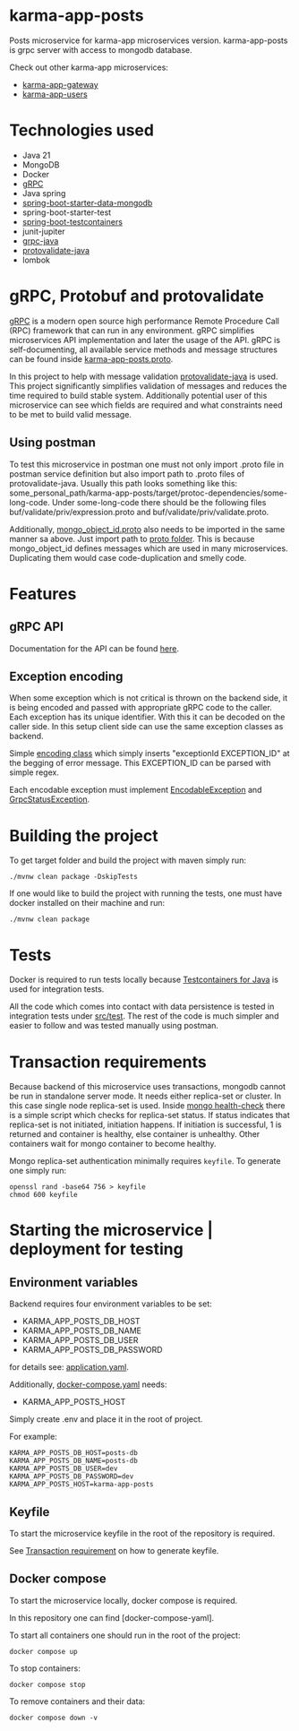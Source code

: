 # karma-app-posts

Posts microservice for karma-app microservices version. karma-app-posts is grpc server with access to mongodb database.

Check out other karma-app microservices:

- [karma-app-gateway]
- [karma-app-users]

# Technologies used

- Java 21
- MongoDB
- Docker
- [gRPC]
- Java spring
- [spring-boot-starter-data-mongodb]
- spring-boot-starter-test
- [spring-boot-testcontainers]
- junit-jupiter
- [grpc-java]
- [protovalidate-java]
- lombok

# gRPC, Protobuf and protovalidate

[gRPC] is a modern open source high performance Remote Procedure Call (RPC) framework that can run in any environment. 
gRPC simplifies microservices API implementation and later the usage of the API. gRPC is self-documenting, all available 
service methods and message structures can be found inside [karma-app-posts.proto].

In this project to help with message validation [protovalidate-java] is
used.
This project significantly simplifies validation of messages and reduces the time required to build stable system.
Additionally potential user of this microservice can see which fields are required and what
constraints need to be met to build valid message.

## Using postman

To test this microservice in postman one must not only import .proto file in postman service definition but also import
path to .proto files of protovalidate-java. Usually this path looks something like this:
some_personal_path/karma-app-posts/target/protoc-dependencies/some-long-code. Under some-long-code there should be the
following files buf/validate/priv/expression.proto and buf/validate/priv/validate.proto.

Additionally, [mongo_object_id.proto] also needs to be imported in the same manner sa above. Just import path
to [proto folder]. This is because mongo_object_id defines messages which are used in many microservices. 
Duplicating them would case code-duplication and smelly code.

# Features

## gRPC API

Documentation for the API can be found [here][gRPC-API-docs].

## Exception encoding

When some exception which is not critical is thrown on the backend side, it is being encoded and passed with appropriate
gRPC code to the caller. Each exception has its unique identifier. With this it can be decoded on the caller side.
In this setup client side can use the same exception classes as backend.

Simple [encoding class] which simply inserts "exceptionId EXCEPTION_ID" at the begging of error message. This 
EXCEPTION_ID can be parsed with simple regex.

Each encodable exception must implement [EncodableException] and [GrpcStatusException].

# Building the project

To get target folder and build the project with maven simply run:

```
./mvnw clean package -DskipTests
```

If one would like to build the project with running the tests, one must have docker installed on their machine and run:

```
./mvnw clean package
```

# Tests

Docker is required to run tests locally because [Testcontainers for Java] is used for integration tests.

All the code which comes into contact with data persistence is tested in integration tests under [src/test].
The rest of the code is much simpler and easier to follow and was tested manually using postman.

# Transaction requirements

Because backend of this microservice uses transactions, mongodb cannot be run in standalone server mode. It needs
either replica-set or cluster. In this case single node replica-set is used. Inside  [mongo health-check] there is a 
simple script which checks for replica-set status. If status indicates that replica-set is not initiated, initiation 
happens. If initiation is successful, 1 is returned and container is healthy, else container is unhealthy. Other 
containers wait for mongo container to become healthy.

Mongo replica-set authentication minimally requires `keyfile`.
To generate one simply run:

```
openssl rand -base64 756 > keyfile
chmod 600 keyfile
```

# Starting the microservice | deployment for testing

## Environment variables

Backend requires four environment variables to be set:

- KARMA_APP_POSTS_DB_HOST
- KARMA_APP_POSTS_DB_NAME
- KARMA_APP_POSTS_DB_USER
- KARMA_APP_POSTS_DB_PASSWORD

for details see: [application.yaml].

Additionally, [docker-compose.yaml] needs:

- KARMA_APP_POSTS_HOST

Simply create .env and place it in the root of project.

For example:

```
KARMA_APP_POSTS_DB_HOST=posts-db
KARMA_APP_POSTS_DB_NAME=posts-db
KARMA_APP_POSTS_DB_USER=dev
KARMA_APP_POSTS_DB_PASSWORD=dev
KARMA_APP_POSTS_HOST=karma-app-posts
```

## Keyfile
To start the microservice keyfile in the root of the repository is required.

See [Transaction requirement] on how to generate keyfile.

## Docker compose

To start the microservice locally, docker compose is required.

In this repository one can find [docker-compose-yaml].

To start all containers one should run in the root of the project:

```
docker compose up
```

To stop containers:

```
docker compose stop
```

To remove containers and their data:

```
docker compose down -v
```
[spring-boot-starter-data-mongodb]: https://docs.spring.io/spring-data/mongodb/docs/current/reference/html/
[spring-boot-testcontainers]: https://spring.io/blog/2023/06/23/improved-testcontainers-support-in-spring-boot-3-1
[grpc-java]: https://github.com/grpc/grpc-java
[protovalidate-java]: https://github.com/bufbuild/protovalidate-java
[gRPC]: https://grpc.io/
[Testcontainers for Java]: (https://java.testcontainers.org/)

[karma-app-gateway]: https://github.com/msik-404/karma-app/tree/main/karma-app-gateway
[karma-app-users]: https://github.com/msik-404/karma-app/tree/main/karma-app-users
[karma-app-posts.proto]: https://github.com/msik-404/karma-app/blob/main/karma-app-posts/src/main/proto/karma_app_posts.proto
[mongo_object_id.proto]: https://github.com/msik-404/karma-app/blob/main/karma-app-posts/src/main/proto/mongo_object_id.proto
[proto folder]: https://github.com/msik-404/karma-app/tree/main/karma-app-posts/src/main/proto
[gRPC-API-docs]: https://github.com/msik-404/karma-app/blob/main/karma-app-posts/gRPC_API_docs.md
[encoding class]: https://github.com/msik-404/karma-app/blob/main/karma-app-posts/src/main/java/com/msik404/karmaappposts/encoding/ExceptionEncoder.java
[encodableException]: https://github.com/msik-404/karma-app/blob/main/karma-app-posts/src/main/java/com/msik404/karmaappposts/encoding/EncodableException.java
[GrpcStatusException]: https://github.com/msik-404/karma-app/blob/main/karma-app-posts/src/main/java/com/msik404/karmaappposts/grpc/impl/exception/GrpcStatusException.java
[src/test]: https://github.com/msik-404/karma-app/tree/main/karma-app-posts/src/test
[mongo health-check]: https://github.com/msik-404/karma-app/blob/main/karma-app-posts/docker-compose.yaml#L33
[application.yaml]: https://github.com/msik-404/karma-app/blob/main/karma-app-posts/src/main/resources/application.yaml
[docker-compose.yaml]: https://github.com/msik-404/karma-app/blob/main/karma-app-posts/docker-compose.yaml
[Transaction requirement]: https://github.com/msik-404/karma-app/tree/main/karma-app-posts#transaction-requirements